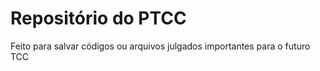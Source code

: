 <h1>Repositório do PTCC</h1>
<p>Feito para salvar códigos ou arquivos julgados importantes para o futuro TCC</p>